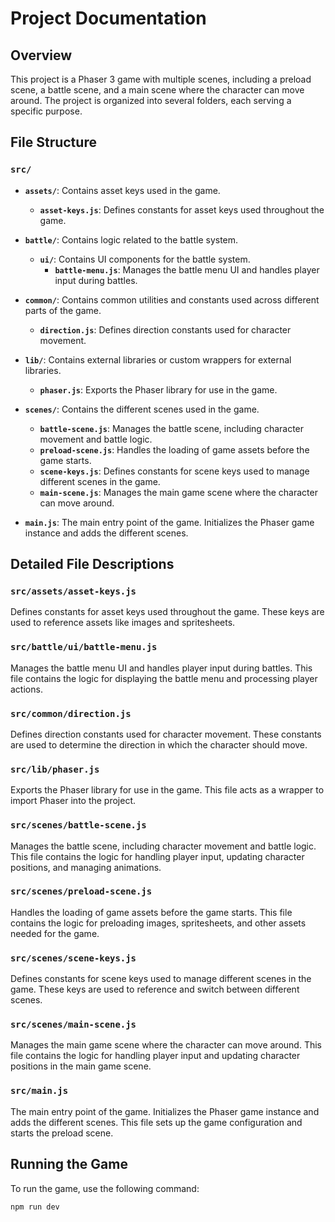 # Project Documentation

## Overview

This project is a Phaser 3 game with multiple scenes, including a preload scene, a battle scene, and a main scene where the character can move around. The project is organized into several folders, each serving a specific purpose.

## File Structure

### `src/`

- **`assets/`**: Contains asset keys used in the game.
  - **`asset-keys.js`**: Defines constants for asset keys used throughout the game.

- **`battle/`**: Contains logic related to the battle system.
  - **`ui/`**: Contains UI components for the battle system.
    - **`battle-menu.js`**: Manages the battle menu UI and handles player input during battles.

- **`common/`**: Contains common utilities and constants used across different parts of the game.
  - **`direction.js`**: Defines direction constants used for character movement.

- **`lib/`**: Contains external libraries or custom wrappers for external libraries.
  - **`phaser.js`**: Exports the Phaser library for use in the game.

- **`scenes/`**: Contains the different scenes used in the game.
  - **`battle-scene.js`**: Manages the battle scene, including character movement and battle logic.
  - **`preload-scene.js`**: Handles the loading of game assets before the game starts.
  - **`scene-keys.js`**: Defines constants for scene keys used to manage different scenes in the game.
  - **`main-scene.js`**: Manages the main game scene where the character can move around.

- **`main.js`**: The main entry point of the game. Initializes the Phaser game instance and adds the different scenes.

## Detailed File Descriptions

### `src/assets/asset-keys.js`

Defines constants for asset keys used throughout the game. These keys are used to reference assets like images and spritesheets.

### `src/battle/ui/battle-menu.js`

Manages the battle menu UI and handles player input during battles. This file contains the logic for displaying the battle menu and processing player actions.

### `src/common/direction.js`

Defines direction constants used for character movement. These constants are used to determine the direction in which the character should move.

### `src/lib/phaser.js`

Exports the Phaser library for use in the game. This file acts as a wrapper to import Phaser into the project.

### `src/scenes/battle-scene.js`

Manages the battle scene, including character movement and battle logic. This file contains the logic for handling player input, updating character positions, and managing animations.

### `src/scenes/preload-scene.js`

Handles the loading of game assets before the game starts. This file contains the logic for preloading images, spritesheets, and other assets needed for the game.

### `src/scenes/scene-keys.js`

Defines constants for scene keys used to manage different scenes in the game. These keys are used to reference and switch between different scenes.

### `src/scenes/main-scene.js`

Manages the main game scene where the character can move around. This file contains the logic for handling player input and updating character positions in the main game scene.

### `src/main.js`

The main entry point of the game. Initializes the Phaser game instance and adds the different scenes. This file sets up the game configuration and starts the preload scene.

## Running the Game

To run the game, use the following command:

```sh
npm run dev